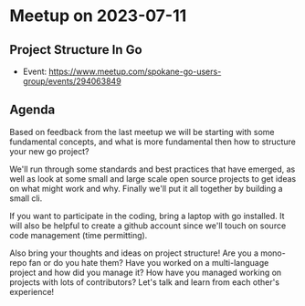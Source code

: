 # Meetup on 2023-07-11

## Project Structure In Go

* Event: https://www.meetup.com/spokane-go-users-group/events/294063849

## Agenda

Based on feedback from the last meetup we will be starting with some fundamental concepts, and what is more fundamental then how to structure your new go project?

We'll run through some standards and best practices that have emerged, as well as look at some small and large scale open source projects to get ideas on what might work and why. Finally we'll put it all together by building a small cli.

If you want to participate in the coding, bring a laptop with go installed. It will also be helpful to create a github account since we'll touch on source code management (time permitting).

Also bring your thoughts and ideas on project structure! Are you a mono-repo fan or do you hate them? Have you worked on a multi-language project and how did you manage it? How have you managed working on projects with lots of contributors? Let's talk and learn from each other's experience!
